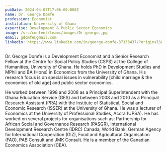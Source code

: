```yaml
---
pubDate: 2024-04-07T17:06:00.000Z
name: Dr. George Domfe
profession: Economist
institution: University of Ghana
expertise: Development & Public Sector Economics
image: /src/content/teams/images/Dr-george.jpg
email: gdomfe@gmail.com
linkedin: https://www.linkedin.com/in/george-domfe-37133437/?originalSubdomain=gh
---
```


Dr. George Domfe is a Development Economist and a Senior Research Fellow at the Centre for Social Policy Studies (CSPS) at the College of Humanities, University of Ghana. He holds PhD in Development Studies and MPhil and BA (Hons) in Economics from the University of Ghana. His research focus is on special issues in vulnerability [child marriage & the economics of old age] and public sector economics. 

He worked between 1998 and 2008 as a Principal Superintendent with the Ghana Education Service (GES) and between 2008 and 2010 as a Principal Research Assistant (PRA) with the Institute of Statistical, Social and Economic Research (ISSER) at the University of Ghana. He was a lecturer of Economics at the University of Professional Studies, Accra (UPSA). He has worked on several projects for organisations such as: Partnership for African Social and Governance Research (PASGR), International Development Research Centre (IDRC) Canada, World Bank, German Agency for International Cooperation (GIZ), Food and Agricultural Organisation (FAO), PAB Consult and JMK Consult. He is a member of the Canadian Economics Association (CEA).
